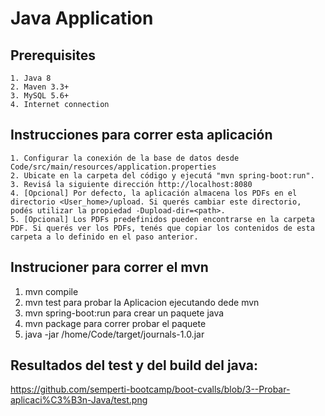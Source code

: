 # Java Application

## Prerequisites

	1. Java 8
	2. Maven 3.3+
	3. MySQL 5.6+
	4. Internet connection
	
	
## Instrucciones para correr esta aplicación

	1. Configurar la conexión de la base de datos desde Code/src/main/resources/application.properties
	2. Ubicate en la carpeta del código y ejecutá "mvn spring-boot:run".
	3. Revisá la siguiente dirección http://localhost:8080
	4. [Opcional] Por defecto, la aplicación almacena los PDFs en el directorio <User_home>/upload. Si querés cambiar este directorio, podés utilizar la propiedad -Dupload-dir=<path>.
	5. [Opcional] Los PDFs predefinidos pueden encontrarse en la carpeta PDF. Si querés ver los PDFs, tenés que copiar los contenidos de esta carpeta a lo definido en el paso anterior.
## Instrucioner para correr el mvn

  1.   mvn compile
  2.  mvn test
  para probar la Aplicacion ejecutando dede mvn
  3. mvn spring-boot:run
  para crear un paquete java 
  4.  mvn package
 para correr probar el paquete
  5.  java -jar /home/Code/target/journals-1.0.jar
 ## Resultados del test y del build del java:
 https://github.com/semperti-bootcamp/boot-cvalls/blob/3--Probar-aplicaci%C3%B3n-Java/test.png
